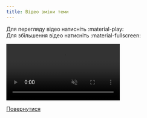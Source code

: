 ```yaml
---
title: Відео зміни теми
--- 
```


Для перегляду відео натисніть :material-play:   
Для збільшення відео натисніть :material-fullscreen:   

<video controls disablepictureinpicture muted>
  <source src="../../assets/video/theme.mp4" type="video/mp4" />Тег video не підтримується вашим браузером.<a href="../../assets/video/theme.mp4">Скачати відео.</a>
</video>

[Повернутися](../web-interface/#select-theme)